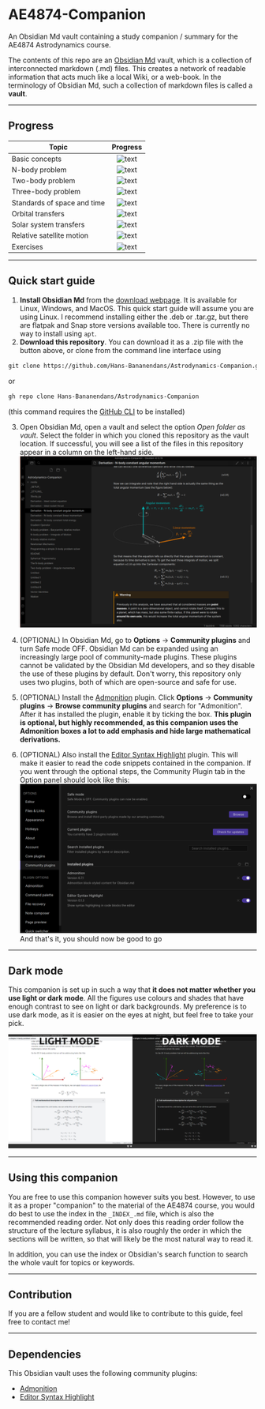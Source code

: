 <!---Note: Although this is a markdown file, this specific README.md file is written for the GitHub markdown interpreter, not the Obsidian Md interpreter. As a result, this page may not be displayed correctly in Obsidian Md. Don't worry, this is fine, as this page is not part of the companion.    ---> 

# AE4874-Companion
An Obsidian Md vault containing a study companion / summary for the AE4874 Astrodynamics course.

The contents of this repo are an [Obsidian Md](https://obsidian.md/) vault, which is a collection of interconnected markdown (.md) files. This creates a network of readable information that acts much like a local Wiki, or a web-book. In the terminology of Obsidian Md, such a collection of markdown files is called a **vault**.
___
## Progress

| Topic         | Progress      |
| ------------- |:-------------:|
| Basic concepts | ![text](https://progress-bar.dev/100) |
| N-body problem    | ![text](https://progress-bar.dev/100) |
| Two-body problem    | ![text](https://progress-bar.dev/70) |
| Three-body problem | ![text](https://progress-bar.dev/0) |
| Standards of space and time | ![text](https://progress-bar.dev/0) |
| Orbital transfers    | ![text](https://progress-bar.dev/0) |
| Solar system transfers   | ![text](https://progress-bar.dev/0) |
| Relative satellite motion | ![text](https://progress-bar.dev/0) |
| Exercises | ![text](https://progress-bar.dev/5) |


___
## Quick start guide
1. **Install Obsidian Md** from the [download webpage](https://obsidian.md/download). It is available for Linux, Windows, and MacOS. This quick start guide will assume you are using Linux. 
   I recommend installing either the .deb or .tar.gz, but there are flatpak and Snap store versions available too. There is currently no way to install using `apt`.
2. **Download this repository**. You can download it as a .zip file with the button above, or clone from the command line interface using
```md
git clone https://github.com/Hans-Bananendans/Astrodynamics-Companion.git
```
or
```md
gh repo clone Hans-Bananendans/Astrodynamics-Companion
```
(this command requires the [GitHub CLI](https://cli.github.com/) to be installed)

3. Open Obsidian Md, open a vault and select the option *Open folder as vault*. Select the folder in which you cloned this repository as the vault location. If successful, you will see a list of the files in this repository appear in a column on the left-hand side.
![installation2.png](./media/installation2.png)

4. (OPTIONAL) In Obsidian Md, go to **Options** -> **Community plugins** and turn Safe mode OFF. Obsidian Md can be expanded using an increasingly large pool of community-made plugins. These plugins cannot be validated by the Obsidian Md developers, and so they disable the use of these plugins by default. Don't worry, this repository only uses two plugins, both of which are open-source and safe for use.
5. (OPTIONAL) Install the [Admonition](https://github.com/valentine195/obsidian-admonition) plugin. Click **Options** -> **Community plugins** -> **Browse community plugins** and search for "Admonition". After it has installed the plugin, enable it by ticking the box.
    **This plugin is optional, but highly recommended, as this companion uses the Admonition boxes a lot to add emphasis and hide large mathematical derivations.**
6. (OPTIONAL) Also install the [Editor Syntax Highlight](https://github.com/deathau/cm-editor-syntax-highlight-obsidian) plugin. This will make it easier to read the code snippets contained in the companion.
If you went through the optional steps, the Community Plugin tab in the Option panel should look like this:
![installation1.png](./media/installation1.png)
And that's it, you should now be good to go
___

## Dark mode
This companion is set up in such a way that **it does not matter whether you use light or dark mode**. All the figures use colours and shades that have enough contrast to see on light or dark backgrounds. My preference is to use dark mode, as it is easier on the eyes at night, but feel free to take your pick.

![installation3.png](./media/installation3.png)

___
## Using this companion
You are free to use this companion however suits you best. However, to use it as a proper "companion" to the material of the AE4874 course, you would do best to use the index in the `_INDEX_.md` file, which is also the recommended reading order. Not only does this reading order follow the structure of the lecture syllabus, it is also roughly the order in which the sections will be written, so that will likely be the most natural way to read it.

In addition, you can use the index or Obsidian's search function to search the whole vault for topics or keywords.

___
## Contribution
If you are a fellow student and would like to contribute to this guide, feel free to contact me!

___
## Dependencies
This Obsidian vault uses the following community plugins:
 - [Admonition](https://github.com/valentine195/obsidian-admonition)
 - [Editor Syntax Highlight](https://github.com/deathau/cm-editor-syntax-highlight-obsidian)

